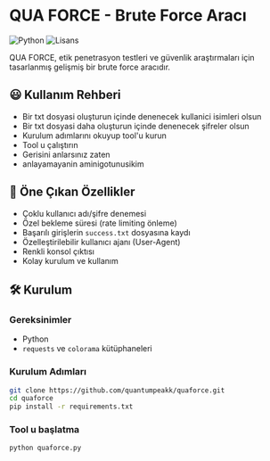 # QUA FORCE - Brute Force Aracı

![Python](https://img.shields.io/badge/Python-3.6%2B-blue)
![Lisans](https://img.shields.io/badge/Lisans-MIT-green)

QUA FORCE, etik penetrasyon testleri ve güvenlik araştırmaları için tasarlanmış gelişmiş bir brute force aracıdır.

## 😃 Kullanım Rehberi
- Bir txt dosyasi oluşturun içinde denenecek kullanici isimleri olsun
- Bir txt dosyasi daha oluşturun içinde denenecek şifreler olsun
- Kurulum adımlarını okuyup tool'u kurun
- Tool u çalıştırın
- Gerisini anlarsınız zaten
- anlayamayanin aminigotunusikim

## 🌟 Öne Çıkan Özellikler
- Çoklu kullanıcı adı/şifre denemesi
- Özel bekleme süresi (rate limiting önleme)
- Başarılı girişlerin `success.txt` dosyasına kaydı
- Özelleştirilebilir kullanıcı ajanı (User-Agent)
- Renkli konsol çıktısı
- Kolay kurulum ve kullanım

## 🛠️ Kurulum

### Gereksinimler
- Python
- `requests` ve `colorama` kütüphaneleri

### Kurulum Adımları
```bash
git clone https://github.com/quantumpeakk/quaforce.git
cd quaforce
pip install -r requirements.txt

```
### Tool u başlatma
```bash
python quaforce.py
